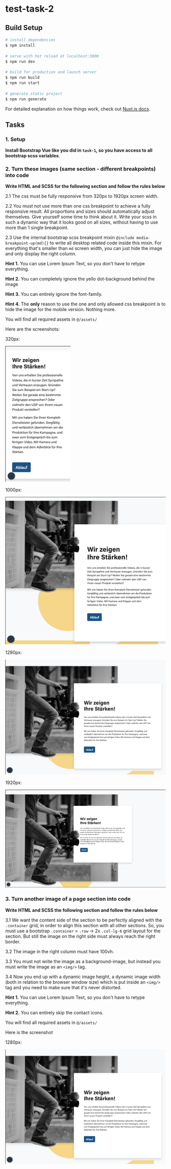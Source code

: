 # test-task-2

## Build Setup

```bash
# install dependencies
$ npm install

# serve with hot reload at localhost:3000
$ npm run dev

# build for production and launch server
$ npm run build
$ npm run start

# generate static project
$ npm run generate
```

For detailed explanation on how things work, check out [Nuxt.js docs](https://nuxtjs.org).

## Tasks

### 1. Setup

**Install Bootstrap Vue like you did in `task-1`, so you have access to all bootstrap scss variables**.

### 2. Turn these images (same section - different breakpoints) into code

**Write HTML and SCSS for the following section and follow the rules below**

2.1 The css must be fully responsive from 320px to 1920px screen width.

2.2 You must not use more than one css breakpoint to achieve a fully responsive result. All proportions and sizes should automatically adjust themselves. Give yourself some time to think about it. Write your scss in such a dynamic way that it looks good on all sizes, without having to use more than 1 single breakpoint.

2.3 Use the internal bootstrap scss breakpoint mixin `@include media-breakpoint-up(md){}` to write all desktop related code inside this mixin. For everything that's smaller than `md` screen width, you can just hide the image and only display the right column.

**Hint 1.** You can use Lorem Ipsum Text, so you don't have to retype everything.

**Hint 2.** You can completely ignore the yello dot-background behind the image

**Hint 3.** You can entirely ignore the font-family.

**Hint 4.** The **only** reason to use the one and only allowed css breakpoint is to hide the image for the mobile version. Nothing more.

You will find all required assets in `@/assets/`

Here are the screenshots:

320px:

![320px](./screenshots/task-2/320px.png)

1000px:

![1000px](./screenshots/task-2/1000px.png)

1280px:

![1280px](./screenshots/task-2/1280px.png)

1920px:

![1920px](./screenshots/task-2/1920px.png)

### 3. Turn another image of a page section into code

**Write HTML and SCSS the following section and follow the rules below**

3.1 We want the content side of the section to be perfectly aligned with the `.container` grid, in order to align this section with all other sections. So, you must use a bootstrap `.container` > `.row` -> 2x `.col-lg-6` grid layout for the section. But still the image on the right side must always reach the right border.

3.2 The image in the right column must have 100vh.

3.3 You must not write the image as a background-image, but instead you must write the image as an `<img/>` tag.

3.4 Now you end up with a dynamic image height, a dynamic image width (both in relation to the browser window size) which is put inside an `<img/>` tag and you need to make sure that it's never distorted.

**Hint 1.** You can use Lorem Ipsum Text, so you don't have to retype everything.

**Hint 2.** You can entirely skip the contact icons.

You will find all required assets in `@/assets/`

Here is the screenshot

1280px:

![1280px](./screenshots/task-2/1280px.png)
